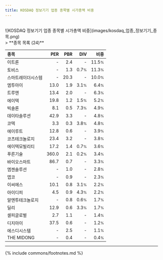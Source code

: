 ```yaml
---
title: KOSDAQ 정보기기 업종 종목별 시가총액 비중
---
```

<br>
![KOSDAQ 정보기기 업종 종목별 시가총액 비중](images/kosdaq_업종_정보기기_종목.png)
<br>
> **종목 목록 (24)**<a id="list"></a>

| **종목** | **PER** | **PBR** | **DIV** | **비중** |
| :------- | ------: | ------: | ------: | -------: |
| 이트론 | - | 2.4 | - | 11.5<small>%</small> |
| 토비스 | - | 1.3 | 0.7<small>%</small> | 11.3<small>%</small> |
| 스마트레이더시스템 | - | 20.3 | - | 10.0<small>%</small> |
| 엠투아이 | 13.0 | 1.9 | 3.1<small>%</small> | 6.4<small>%</small> |
| 트루엔 | 13.4 | 2.0 | - | 6.3<small>%</small> |
| 에이텍 | 19.8 | 1.2 | 1.5<small>%</small> | 5.2<small>%</small> |
| 빅솔론 | 8.1 | 0.5 | 7.3<small>%</small> | 4.9<small>%</small> |
| 데이타솔루션 | 42.9 | 3.3 | - | 4.8<small>%</small> |
| 코텍 | 3.3 | 0.3 | 3.8<small>%</small> | 4.8<small>%</small> |
| 에이루트 | 12.8 | 0.6 | - | 3.9<small>%</small> |
| 코츠테크놀로지 | 23.4 | 3.2 | - | 3.8<small>%</small> |
| 에이텍모빌리티 | 17.2 | 1.4 | 0.7<small>%</small> | 3.6<small>%</small> |
| 푸른기술 | 360.0 | 2.1 | 0.2<small>%</small> | 3.4<small>%</small> |
| 바이오스마트 | 86.7 | 0.7 | - | 3.3<small>%</small> |
| 엠젠솔루션 | - | 1.0 | - | 2.8<small>%</small> |
| 앱코 | - | 0.9 | - | 2.3<small>%</small> |
| 이씨에스 | 10.1 | 0.8 | 3.1<small>%</small> | 2.2<small>%</small> |
| 아이디피 | 4.5 | 0.9 | 4.3<small>%</small> | 2.2<small>%</small> |
| 알엔투테크놀로지 | - | 0.8 | 0.6<small>%</small> | 1.7<small>%</small> |
| 딜리 | 12.9 | 0.6 | 3.3<small>%</small> | 1.7<small>%</small> |
| 셀피글로벌 | 2.7 | 1.1 | - | 1.4<small>%</small> |
| 디지아이 | 37.5 | 0.6 | - | 1.2<small>%</small> |
| 에스디시스템 | - | 2.5 | - | 1.1<small>%</small> |
| THE MIDONG | - | 0.4 | - | 0.4<small>%</small> |

---
{% include commons/footnotes.md %}